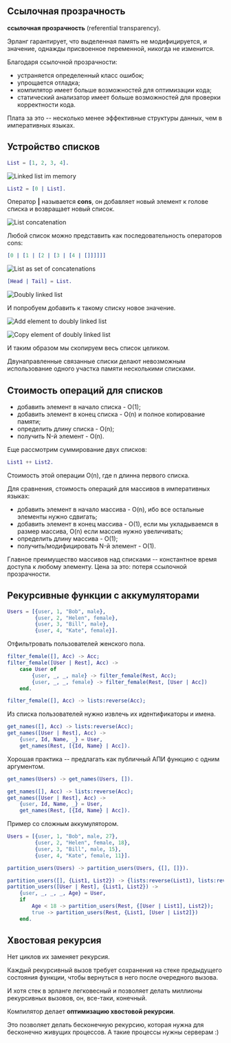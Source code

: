 ## Ссылочная прозрачность

**ссылочная прозрачность** (referential transparency).

Эрланг гарантирует, что выделенная память не модифицируется,
и значение, однажды присвоенное переменной, никогда не изменится.

Благодаря ссылочной прозрачности:

 - устраняется определенный класс ошибок;
 - упрощается отладка;
 - компилятор имеет больше возможностей для оптимизации кода;
 - статический анализатор имеет больше возможностей для проверки корректности кода.

Плата за это -- несколько менее эффективные структуры данных, чем в императивных языках.


## Устройство списков

```erlang
List = [1, 2, 3, 4].
```

![Linked list im memory](http://yzh44yzh.github.io/img/practical_erlang/list_1.png)

```erlang
List2 = [0 | List].
```

Оператор **|** называется **cons**, он добавляет новый элемент к
голове списка и возвращает новый список.

![List concatenation](http://yzh44yzh.github.io/img/practical_erlang/list_2.png)

Любой список можно представить как последовательность операторов cons:

```erlang
[0 | [1 | [2 | [3 | [4 | []]]]]]
```

![List as set of concatenations](http://yzh44yzh.github.io/img/practical_erlang/list_3.png)

```erlang
[Head | Tail] = List.
```

![Doubly linked list](http://yzh44yzh.github.io/img/practical_erlang/list_4.png)

И попробуем добавить к такому списку новое значение.

![Add element to doubly linked list](http://yzh44yzh.github.io/img/practical_erlang/list_5.png)

![Copy element of doubly linked list](http://yzh44yzh.github.io/img/practical_erlang/list_6.png)

И таким образом мы скопируем весь список целиком.

Двунаправленные связанные списки делают невозможным использование одного участка памяти несколькими списками.


## Стоимость операций для списков

 - добавить элемент в начало списка - O(1);
 - добавить элемент в конец списка - O(n) и полное копирование памяти;
 - определить длину списка - O(n);
 - получить N-й элемент - O(n).

Еще рассмотрим суммирование двух списков:

```erlang
List1 ++ List2.
```

Стоимость этой операции O(n), где n длинна первого списка.

Для сравнения, стоимость операций для массивов в императивных языках:

 - добавить элемент в начало массива - O(n), ибо все остальные элементы нужно сдвигать;
 - добавить элемент в конец массива - O(1), если мы укладываемся в размер массива, O(n) если массив нужно увеличивать;
 - определить длину массива - O(1);
 - получить/модифицировать N-й элемент - O(1).

Главное преимущество массивов над списками -- константное время доступа к любому элементу.
Цена за это: потеря ссылочной прозрачности.


## Рекурсивные функции с аккумуляторами

```erlang
Users = [{user, 1, "Bob", male},
         {user, 2, "Helen", female},
         {user, 3, "Bill", male},
         {user, 4, "Kate", female}].
```

Отфильтровать пользователей женского пола.

```erlang
filter_female([], Acc) -> Acc;
filter_female([User | Rest], Acc) ->
    case User of
        {user, _, _, male} -> filter_female(Rest, Acc);
        {user, _, _, female} -> filter_female(Rest, [User | Acc])
    end.
```

```erlang
filter_female([], Acc) -> lists:reverse(Acc);
```

Из списка пользователей нужно извлечь их идентификаторы и имена.

```erlang
get_names([], Acc) -> lists:reverse(Acc);
get_names([User | Rest], Acc) ->
    {user, Id, Name, _} = User,
    get_names(Rest, [{Id, Name} | Acc]).
```

Хорошая практика -- предлагать как публичный АПИ функцию с одним аргументом.

```erlang
get_names(Users) -> get_names(Users, []).

get_names([], Acc) -> lists:reverse(Acc);
get_names([User | Rest], Acc) ->
    {user, Id, Name, _} = User,
    get_names(Rest, [{Id, Name} | Acc]).
```

Пример со сложным аккумулятором.

```erlang
Users = [{user, 1, "Bob", male, 27},
         {user, 2, "Helen", female, 18},
         {user, 3, "Bill", male, 15},
         {user, 4, "Kate", female, 11}].
```

```erlang
partition_users(Users) -> partition_users(Users, {[], []}).

partition_users([], {List1, List2}) -> {lists:reverse(List1), lists:reverse(List2)};
partition_users([User | Rest], {List1, List2}) ->
    {user, _, _, _, Age} = User,
    if
        Age < 18 -> partition_users(Rest, {[User | List1], List2});
        true -> partition_users(Rest, {List1, [User | List2]})
    end.
```

## Хвостовая рекурсия

Нет циклов их заменяет рекурсия.

Каждый рекурсивный вызов требует сохранения на стеке
предыдущего состояния функции, чтобы вернуться в него после очередного
вызова.

И хотя стек в эрланге легковесный и позволяет делать миллионы рекурсивных
вызовов, он, все-таки, конечный.

Компилятор делает **оптимизацию хвостовой рекурсии**.

Это позволяет делать бесконечную рекурсию, которая нужна для
бесконечно живущих процессов.  А такие процессы нужны серверам :)
